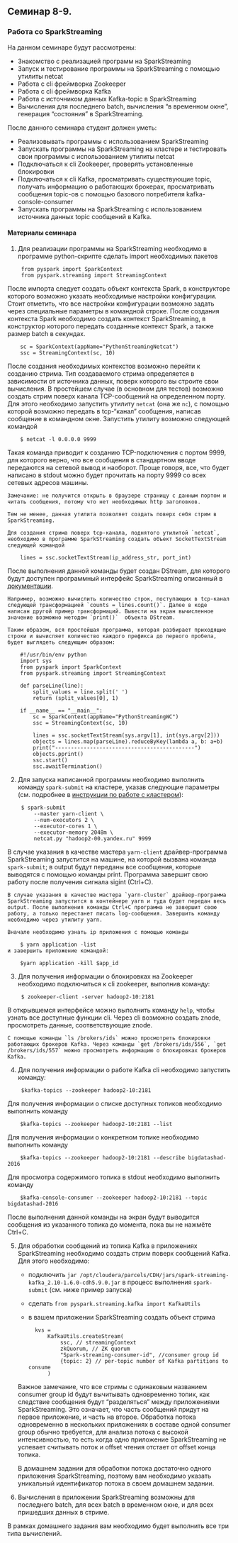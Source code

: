 ## Семинар 8-9.
### Работа со SparkStreaming

На данном семинаре будут рассмотрены:

- Знакомство с реализацией программ на SparkStreaming
- Запуск и тестирование программы на SparkStreaming c помощью утилиты netcat
- Работа с cli фреймворка Zookeeper
- Работа с cli фреймворка Kafka
- Работа с источником данных Kafka-topic в SparkStreaming
- Вычисления для последнего batch, вычисления “в временном окне”, генерация “состояния” в SparkStreaming.

После данного семинара студент должен уметь:

- Реализовывать программы с использованием SparkStreaming
- Запускать программы на SparkStreaming на кластере и тестировать свои программы с использованием утилиты netcat
- Подключаться к cli Zookeeper, проверять установленные блокировки
- Подключаться к cli Kafka, просматривать существующие topic, получать информацию о работающих брокерах, просматривать сообщения topic-ов с помощью базового потребителя kafka-console-consumer
- Запускать программы на SparkStreaming с использованием источника данных topic сообщений в Kafka.


#### Материалы семинара
1. Для реализации программы на SparkStreaming необходимо в программе python-скрипте  сделать import необходимых пакетов

        from pyspark import SparkContext
        from pyspark.streaming import StreamingContext
После импорта следует создать объект контекста Spark, в конструкторе которого возможно указать необходимые настройки конфигурации. Стоит отметить, что все настройки конфигурации возможно задать через специальные параметры в командной строке. После создания контекста Spark необходимо создать контекст SparkStreaming, в конструктор которого передать созданные контекст Spark, а также размер batch в секундах.

        sc = SparkContext(appName="PythonStreamingNetcat")
        ssc = StreamingContext(sc, 10)
После создания необходимых контекстов возможно перейти к созданию стрима. Тип создаваемого стрима определяется в зависимости от источника данных, поверх которого вы строите свои вычисления. В простейшем случае (в основном для тестов) возможно создать стрим поверх канала TCP-сообщений на определенном порту. Для этого необходимо запустить утилиту `netcat` (она же `nc`), с помощью которой возможно передать в tcp-“канал” сообщения, написав сообщение в командном окне. Запустить утилиту возможно следующей командой

        $ netcat -l 0.0.0.0 9999
Такая команда приводит к созданию TCP-подключения с портом 9999, для которого верно, что все сообщения в стандартном вводе передаются на сетевой вывод и наоборот. Проще говоря, все, что будет написано в stdout можно будет прочитать на порту 9999 со всех сетевых адресов машины.

    Замечание: не получится открыть в браузере страницу с данным портом и читать сообщения, потому что нет необходимых http заголовков.

    Тем не менее, данная утилита позволяет создать поверх себя стрим в SparkStreaming.

    Для создания стрима поверх tcp-канала, поднятого утилитой `netcat`, необходимо в программе SparkStreaming создать объект SocketTextStream следующей командой

        lines = ssc.socketTextStream(ip_address_str, port_int)
После выполнения данной команды будет создан DStream, для которого будут доступен программный интерфейс SparkStreaming описанный в [документации](http://spark.apache.org/docs/latest/streaming-programming-guide.html#initializing-streamingcontext).

    Например, возможно вычислить количество строк, поступающих в tcp-канал следующей трансформацией `counts = lines.count()`. Далее в коде написан другой пример трансформаций. Вывести на экран вычисленное значение возможно методом `print()`  объекта DStream.

    Таким образом, вся простейшая программа, которая разбирает приходящие строки и вычисляет количество каждого префикса до первого пробела, будет выглядеть следующим образом:

        #!/usr/bin/env python
        import sys
        from pyspark import SparkContext
        from pyspark.streaming import StreamingContext

        def parseLine(line):
            split_values = line.split(' ')
            return (split_values[0], 1)

        if __name__ == "__main__":
            sc = SparkContext(appName="PythonStreamingWC")
            ssc = StreamingContext(sc, 10)

            lines = ssc.socketTextStream(sys.argv[1], int(sys.argv[2]))
            objects = lines.map(parseLine).reduceByKey(lambda a, b: a+b)
            print("--------------------------------------------")
            objects.pprint()
            ssc.start()
            ssc.awaitTermination()

2. Для запуска написанной программы необходимо выполнить команду `spark-submit` на кластере, указав следующие параметры (см. подробнее в [инструкции по работе с кластером](https://docs.google.com/document/d/125jtuQgFLmPRfq7yY2KUVA7VaQ9-sl04xKeM6KOTYTo/edit)):

        $ spark-submit
            --master yarn-client \
            --num-executors 2 \
            --executor-cores 1 \
            --executor-memory 2048m \
            netcat.py "hadoop2-00.yandex.ru" 9999
В случае указания в качестве мастера `yarn-client` драйвер-программа SparkStreaming запустится на машине, на которой вызвана команда `spark-submit`; в output будут переданы все сообщения, которые выводятся с помощью команды print. Программа завершит свою работу после получения сигнала sigint (Ctrl+C).

    В случае указания в качестве мастера `yarn-cluster` драйвер-программа SparkStreaming запустится в контейнере yarn и туда будет передан весь output. После выполнения команды Ctrl+C программа не завершит свою работу, а только перестанет писать log-сообщения. Завершить команду необходимо через утилиту yarn.

    Вначале необходимо узнать ip приложения с помощью команды

        $ yarn application -list
    и завершить приложение командой:

        $yarn application -kill $app_id

3. Для получения информации о блокировках на Zookeeper необходимо
подключиться к cli zookeeper, выполнив команду:

        $ zookeeper-client -server hadoop2-10:2181
В открывшемся интерфейсе можно выполнить команду `help`, чтобы узнать все доступные функции cli. Через cli возможно создать znode, просмотреть данные, соответствующие znode.

    С помощью команды `ls /brokers/ids` можно просмотреть блокировки работающих брокеров Kafka. Через команды `get /brokers/ids/556`, `get /brokers/ids/557` можно просмотреть информацию о блокировках брокеров Kafka.

4. Для получения информации о работе Kafka cli необходимо запустить команду:

        $kafka-topics --zookeeper hadoop2-10:2181
Для получения информации о списке доступных  топиков необходимо выполнить команду

        $kafka-topics --zookeeper hadoop2-10:2181 --list
Для получения информации о конкретном топике необходимо выполнить команду

        $kafka-topics --zookeeper hadoop2-10:2181 --describe bigdatashad-2016
Для просмотра содержимого топика в stdout необходимо выполнить команду

        $kafka-console-consumer --zookeeper hadoop2-10:2181 --topic bigdatashad-2016
После выполнения данной команды на экран будут выводится сообщения из указанного топика до момента, пока вы не нажмёте Ctrl+C.

5. Для обработки сообщений из топика Kafka в приложениях SparkStreaming необходимо создать стрим поверх сообщений Kafka. Для этого необходимо:

    - подключить `jar /opt/cloudera/parcels/CDH/jars/spark-streaming-kafka_2.10-1.6.0-cdh5.9.0.jar` в процесс выполнения `spark-submit` (см. ниже пример запуска)
    - сделать `from pyspark.streaming.kafka import KafkaUtils`
    - в вашем приложении SparkStreaming создать объект стрима

            kvs =
                KafkaUtils.createStream(
                    ssc, // streamingContext
                    zkQuorum, // ZK quorum
                    "Spark-streaming-consumer-id", //consumer group id
                    {topic: 2} // per-topic number of Kafka partitions to consume
                )

    Важное замечание, что все стримы с одинаковым названием consumer group id будут вычитывать одновременно топик, как следствие сообщения будут “разделяться” между приложениями SparkStreaming. Это означает, что часть сообщений придут на первое приложение, и часть на второе. Обработка потока одновременно в нескольких приложениях в составе одной consumer group обычно требуется, для анализа потока с высокой интенсивностью, то есть когда одно приложение  SparkStreaming не успевает считывать поток и offset чтения отстает от offset конца топика.

    В домашнем задании для обработки потока достаточно одного приложения SparkStreaming, поэтому вам необходимо указать уникальный идентификатор потока в своем домашнем задании.

6. Вычисления в приложении SparkStreaming возможны для последнего batch, для всех batch в временном окне, и для всех пришедших данных в стриме.

В рамках домашнего задания вам необходимо будет выполнить все три типа вычислений.


